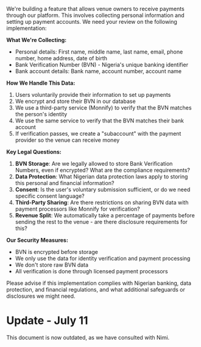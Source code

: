We're building a feature that allows venue owners to receive payments through our platform. This involves collecting personal information and setting up payment accounts. We need your review on the following implementation:

**What We're Collecting:**
- Personal details: First name, middle name, last name, email, phone number, home address, date of birth
- Bank Verification Number (BVN) - Nigeria's unique banking identifier
- Bank account details: Bank name, account number, account name

**How We Handle This Data:**
1. Users voluntarily provide their information to set up payments
2. We encrypt and store their BVN in our database
3. We use a third-party service (Monnify) to verify that the BVN matches the person's identity
4. We use the same service to verify that the BVN matches their bank account
5. If verification passes, we create a "subaccount" with the payment provider so the venue can receive money

**Key Legal Questions:**
1. **BVN Storage**: Are we legally allowed to store Bank Verification Numbers, even if encrypted? What are the compliance requirements?
2. **Data Protection**: What Nigerian data protection laws apply to storing this personal and financial information?
3. **Consent**: Is the user's voluntary submission sufficient, or do we need specific consent language?
4. **Third-Party Sharing**: Are there restrictions on sharing BVN data with payment processors like Monnify for verification?
5. **Revenue Split**: We automatically take a percentage of payments before sending the rest to the venue - are there disclosure requirements for this?

**Our Security Measures:**
- BVN is encrypted before storage
- We only use the data for identity verification and payment processing
- We don't store raw BVN data
- All verification is done through licensed payment processors

Please advise if this implementation complies with Nigerian banking, data protection, and financial regulations, and what additional safeguards or disclosures we might need.

# Update - July 11
This document is now outdated, as we have consulted with Nimi.